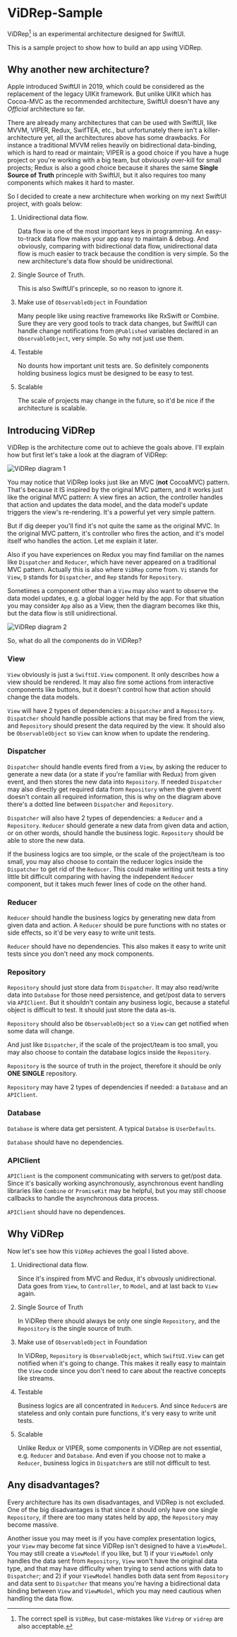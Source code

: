 # ViDRep-Sample

ViDRep[^name] is an experimental architecture designed for SwiftUI.

[^name]: The correct spell is `ViDRep`, but case-mistakes like `Vidrep` or `vidrep` are also acceptable.

This is a sample project to show how to build an app using ViDRep.

## Why another new architecture?

Apple introduced SwiftUI in 2019, which could be considered as the replacement of the legacy UIKit framework. But unlike UIKit which has Cocoa-MVC as the recommended architecture, SwiftUI doesn't have any *Official* architecture so far.

There are already many architectures that can be used with SwiftUI, like MVVM, VIPER, Redux, SwifTEA, etc., but unfortunately there isn't a killer-architecture yet, all the architectures above has some drawbacks. For instance a traditional MVVM relies heavily on bidirectional data-binding, which is hard to read or maintain; VIPER is a good choice if you have a huge project or you're working with a big team, but obviously over-kill for small projects; Redux is also a good choice because it shares the same **Single Source of Truth** princeple with SwiftUI, but it also requires too many components which makes it hard to master.

So I decided to create a new architecture when working on my next SwiftUI project, with goals below:

1. Unidirectional data flow.

    Data flow is one of the most important keys in programming. An easy-to-track data flow makes your app easy to maintain & debug. And obviously, comparing with bidirectional data flow, unidirectional data flow is much easier to track because the condition is very simple. So the new architecture's data flow should be unidirectional.

2. Single Source of Truth.

    This is also SwiftUI's princeple, so no reason to ignore it. 

3. Make use of `ObservableObject` in Foundation
    
    Many people like using reactive frameworks like RxSwift or Combine. Sure they are very good tools to track data changes, but SwiftUI can handle change notifications from `@Published` variables declared in an `ObservableObject`, very simple. So why not just use them.

4. Testable

    No dounts how important unit tests are. So definitely components holding business logics must be designed to be easy to test.

5. Scalable

    The scale of projects may change in the future, so it'd be nice if the architecture is scalable.

## Introducing ViDRep

ViDRep is the architecture come out to achieve the goals above. I'll explain how but first let's take a look at the diagram of ViDRep:

![ViDRep diagram 1](README_Images/ViDRep.001.png)

You may notice that ViDRep looks just like an MVC (**not** CocoaMVC) pattern. That's because it IS inspired by the original MVC pattern, and it works just like the original MVC pattern: A view fires an action, the controller handles that action and updates the data model, and the data model's update triggers the view's re-rendering. It's a powerful yet very simple pattern.

But if dig deeper you'll find it's not quite the same as the original MVC. In the original MVC pattern, it's controller who fires the action, and it's model itself who handles the action. Let me explain it later.

Also if you have experiences on Redux you may find familiar on the names like `Dispatcher` and `Reducer`, which have never appeared on a traditional MVC pattern. Actually this is also where `ViDRep` come from. `Vi` stands for `View`, `D` stands for `Dispatcher`, and `Rep` stands for `Repository`.

Sometimes a component other than a `View` may also want to observe the data model updates, e.g. a global logger held by the app. For that situation you may consider `App` also as a View, then the diagram becomes like this, but the data flow is still unidirectional.

![ViDRep diagram 2](README_Images/ViDRep.002.png)

So, what do all the components do in ViDRep?

### View

`View` obviously is just a `SwiftUI.View` component. It only describes how a view should be rendered. It may also fire some actions from interactive components like buttons, but it doesn't control how that action should change the data models.

`View` will have 2 types of dependencies: a `Dispatcher` and a `Repository`. `Dispatcher` should handle possible actions that may be fired from the view, and `Repository` should present the data required by the view. It should also be `ObservableObject` so `View` can know when to update the rendering.

### Dispatcher

`Dispatcher` should handle events fired from a `View`, by asking the reducer to generate a new data (or a state if you're familiar with Redux) from given event, and then stores the new data into `Repository`. If needed `Dispatcher` may also directly get required data from `Repository` when the given event doesn't contain all required information, this is why on the diagram above there's a dotted line between `Dispatcher` and `Repository`.

`Dispatcher` will also have 2 types of dependencies: a `Reducer` and a `Repository`. `Reducer` should generate a new data from given data and action, or on other words, should handle the business logic. `Repository` should be able to store the new data.

If the business logics are too simple, or the scale of the project/team is too small, you may also choose to contain the reducer logics inside the `Dispatcher` to get rid of the `Reducer`. This could make writing unit tests a tiny little bit difficult comparing with having the independent `Reducer` component, but it takes much fewer lines of code on the other hand.

### Reducer

`Reducer` should handle the business logics by generating new data from given data and action. A `Reducer` should be pure functions with no states or side effects, so it'd be very easy to write unit tests.

`Reducer` should have no dependencies. This also makes it easy to write unit tests since you don't need any mock components.

### Repository

`Repository` should just store data from `Dispatcher`. It may also read/write data into `Database` for those need persistence, and get/post data to servers via `APIClient`. But it shouldn't contain any business logic, because a stateful object is difficult to test. It should just store the data as-is.

`Repository` should also be `ObservableObject` so a `View` can get notified when some data will change.

And just like `Dispatcher`, if the scale of the project/team is too small, you may also choose to contain the database logics inside the `Repository`.

`Repository` is the source of truth in the project, therefore it should be only **ONE SINGLE** repository.

`Repository` may have 2 types of dependencies if needed: a `Database` and an `APIClient`.

### Database

`Database` is where data get persistent. A typical `Databse` is `UserDefaults`.

`Database` should have no dependencies.

### APIClient

`APIClient` is the component communicating with servers to get/post data. Since it's basically working asynchronously, asynchronous event handling libraries like `Combine` or `PromiseKit` may be helpful, but you may still choose callbacks to handle the asynchronous data process.

`APIClient` should have no dependences.

## Why ViDRep

Now let's see how this `ViDRep` achieves the goal I listed above.

1. Unidirectional data flow.

    Since it's inspired from MVC and Redux, it's obvously unidirectional. Data goes from `View`, to `Controller`, to `Model`, and at last back to `View` again.

2. Single Source of Truth

    In ViDRep there should always be only one single `Repository`, and the `Repository` is the single source of truth.

3. Make use of `ObservableObject` in Foundation
    
    In ViDRep, `Repository` is `ObservableObject`, which `SwiftUI.View` can get notified when it's going to change. This makes it really easy to maintain the `View` code since you don't need to care about the reactive concepts like streams.

4. Testable

    Business logics are all concentrated in `Reducer`s. And since `Reducer`s are stateless and only contain pure functions, it's very easy to write unit tests.

5. Scalable
    
    Unlike Redux or VIPER, some components in ViDRep are not essential, e.g. `Reducer` and `Database`. And even if you choose not to make a `Reducer`, business logics in `Dispatcher`s are still not difficult to test.

## Any disadvantages?

Every architecture has its own disadvantages, and ViDRep is not excluded. One of the big disadvantages is that since it should only have one single `Repository`, if there are too many states held by app, the `Repository` may become massive.

Another issue you may meet is if you have complex presentation logics, your `View` may become fat since ViDRep isn't designed to have a `ViewModel`. You may still create a `ViewModel` if you like, but 1) if your `ViewModel` only handles the data sent from `Repository`, `View` won't have the original data type, and that may have difficulty when trying to send actions with data to `Dispatcher`; and 2) if your `ViewModel` handles both data sent from `Repository` and data sent to `Dispatcher` that means you're having a bidirectional data binding between `View` and `ViewModel`, which you may need cautious when handling the data flow.
